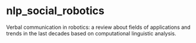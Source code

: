 # nlp_social_robotics
Verbal communication in robotics: a review about fields of applications and trends in the last decades based on computational linguistic analysis.
